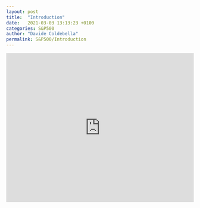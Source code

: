 ```yaml
---
layout: post
title:  "Introduction"
date:   2021-03-03 13:13:23 +0100
categories: S&P500 
author: "Davide Coldebella"
permalink: S&P500/Introduction
---
```



<iframe src="https://github.com/DavideColdebella/Website/blob/master/Correlation_hist_corr.html" width="100%" height="400" id="igraph" scrolling="no" seamless="seamless" frameBorder="0"> </iframe>
